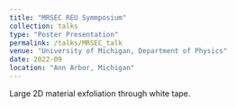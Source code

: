 ```yaml
---
title: "MRSEC REU Symmposium"
collection: talks
type: "Poster Presentation"
permalink: /talks/MRSEC_talk
venue: "University of Michigan, Department of Physics"
date: 2022-09
location: "Ann Arbor, Michigan"
---
```


Large  2D material exfoliation through white tape.
